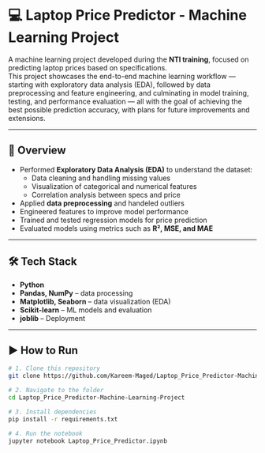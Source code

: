 # 💻 Laptop Price Predictor - Machine Learning Project

A machine learning project developed during the **NTI training**, focused on predicting laptop prices based on specifications.  
This project showcases the end-to-end machine learning workflow — starting with exploratory data analysis (EDA), followed by data preprocessing and feature engineering, and culminating in model training, testing, and performance evaluation — all with the goal of achieving the best possible prediction accuracy, with plans for future improvements and extensions.

---

## 📌 Overview
- Performed **Exploratory Data Analysis (EDA)** to understand the dataset:
  - Data cleaning and handling missing values  
  - Visualization of categorical and numerical features  
  - Correlation analysis between specs and price  
- Applied **data preprocessing** and handeled outliers  
- Engineered features to improve model performance  
- Trained and tested regression models for price prediction  
- Evaluated models using metrics such as **R², MSE, and MAE**  

---

## 🛠️ Tech Stack
- **Python**  
- **Pandas, NumPy** – data processing  
- **Matplotlib, Seaborn** – data visualization (EDA)  
- **Scikit-learn** – ML models and evaluation
- **joblib** – Deployment

---

## ▶️ How to Run
```bash
# 1. Clone this repository
git clone https://github.com/Kareem-Maged/Laptop_Price_Predictor-Machine-Learning-Project.git

# 2. Navigate to the folder
cd Laptop_Price_Predictor-Machine-Learning-Project

# 3. Install dependencies
pip install -r requirements.txt

# 4. Run the notebook
jupyter notebook Laptop_Price_Predictor.ipynb
